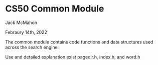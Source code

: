# CS50 Common Module

Jack McMahon

Febraury 14th, 2022

The common module contains code functions and data structures used across the search engine.

Use and detailed explanation exist pagedir.h, index.h, and word.h

